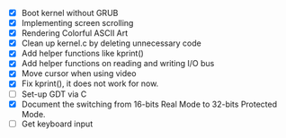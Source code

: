 - [x] Boot kernel without GRUB
- [x] Implementing screen scrolling
- [x] Rendering Colorful ASCII Art
- [x] Clean up kernel.c by deleting unnecessary code
- [x] Add helper functions like kprint()
- [x] Add helper functions on reading and writing I/O bus
- [x] Move cursor when using video
- [x] Fix kprint(), it does not work for now.
- [ ] Set-up GDT via C
- [x] Document the switching from 16-bits Real Mode to 32-bits Protected Mode.
- [ ] Get keyboard input
